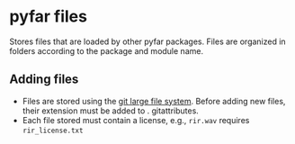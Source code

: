 # pyfar files

Stores files that are loaded by other pyfar packages. Files are organized in folders according to the package and module name.

## Adding files

- Files are stored using the [git large file system](https://git-lfs.com/). Before adding new files, their extension must be added to . gitattributes.
- Each file stored must contain a license, e.g., `rir.wav` requires `rir_license.txt`
